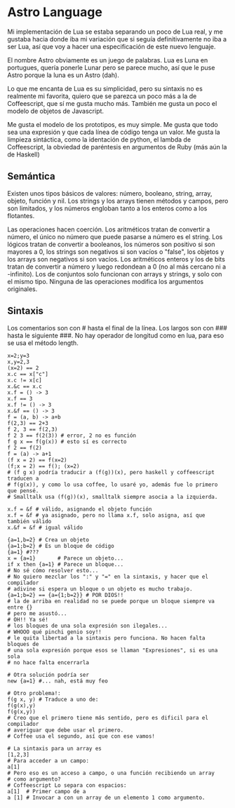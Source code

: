 # Astro Language

Mi implementación de Lua se estaba separando un poco de Lua real, y me gustaba
hacia donde iba mi variación que si seguía definitivamente no iba a ser Lua,
así que voy a hacer una especificación de este nuevo lenguaje.

El nombre Astro obviamente es un juego de palabras. Lua es Luna en portugues,
quería ponerle Lunar pero se parece mucho, así que le puse Astro porque la luna
es un Astro (dah).

Lo que me encanta de Lua es su simplicidad, pero su sintaxis no es realmente mi
favorita, quiero que se parezca un poco más a la de Coffeescript, que sí me
gusta mucho más. También me gusta un poco el modelo de objetos de Javascript.

Me gusta el modelo de los prototipos, es muy simple. Me gusta que todo sea una
expresión y que cada línea de código tenga un valor. Me gusta la limpieza
sintáctica, como la identación de python, el lambda de Coffeescript, la
obviedad de paréntesis en argumentos de Ruby (más aún la de Haskell)

## Semántica

Existen unos tipos básicos de valores: número, booleano, string, array, objeto,
función y nil. Los strings y los arrays tienen métodos y campos, pero son
limitados, y los números engloban tanto a los enteros como a los flotantes.

Las operaciones hacen coerción. Los aritméticos tratan de convertir a número,
el único no número que puede pasarse a número es el string. Los lógicos tratan
de convertir a booleanos, los números son positivo si son mayores a 0, los
strings son negativos si son vacíos o "false", los objetos y los arrays son
negativos si son vacíos. Los aritméticos enteros y los de bits tratan de
convertir a número y luego redondean a 0 (no al más cercano ni a -infinito).
Los de conjuntos solo funcionan con arrays y strings, y solo con el mismo tipo.
Ninguna de las operaciones modifica los argumentos originales.

## Sintaxis

Los comentarios son con # hasta el final de la línea. Los largos son con ###
hasta le siguiente ###. No hay operador de longitud como en lua, para eso se
usa el método length.

    x=2;y=3
    x,y=2,3
    (x=2) == 2
    x.c == x["c"]
    x.c != x[c]
    x.&c == x.c
    x.f = () -> 3
    x.f == 3
    x.f != () -> 3
    x.&f == () -> 3
    f = (a, b) -> a+b
    f(2,3) == 2+3
    f 2, 3 == f(2,3)
    f 2 3 == f(2(3)) # error, 2 no es función
    f g x == f(g(x)) # esto sí es correcto
    f 2 == f(2)
    f = (a) -> a+1
    (f x = 2) == f(x=2)
    (f;x = 2) == f(); (x=2)
    # (f g x) podría traducir a (f(g))(x), pero haskell y coffeescript traducen a
    # f(g(x)), y como lo usa coffee, lo usaré yo, además fue lo primero que pensé.
    # Smalltalk usa (f(g))(x), smalltalk siempre asocia a la izquierda.

    x.f = &f # válido, asignando el objeto función
    x.f = &f # ya asignado, pero no llama x.f, solo asigna, así que también válido
    x.&f = &f # igual válido

    {a=1,b=2} # Crea un objeto
    {a=1;b=2} # Es un bloque de código
    {a=1} #???
    x = {a=1}       # Parece un objeto...
    if x then {a=1} # Parece un bloque...
    # No sé cómo resolver esto...
    # No quiero mezclar los ":" y "=" en la sintaxis, y hacer que el compilador
    # adivine si espera un bloque o un objeto es mucho trabajo.
    {a=1;b=2} == {a={1;b=2}} # POR DIOS!!
    # la de arriba en realidad no se puede porque un bloque siempre va entre {}
    # pero me asustó...
    # OH!! Ya sé!
    # los bloques de una sola expresión son ilegales...
    # WHOOO qué pinchi genio soy!!
    # le quita libertad a la sintaxis pero funciona. No hacen falta bloques de
    # una sola expresión porque esos se llaman "Expresiones", si es una sola
    # no hace falta encerrarla

    # Otra solución podría ser
    new {a=1} #... nah, está muy feo

    # Otro problema!:
    f(g x, y) # Traduce a uno de:
    f(g(x),y)
    f(g(x,y))
    # Creo que el primero tiene más sentido, pero es dificil para el compilador
    # averiguar que debe usar el primero.
    # Coffee usa el segundo, así que con ese vamos!

    # La sintaxis para un array es
    [1,2,3]
    # Para acceder a un campo:
    a[1]
    # Pero eso es un acceso a campo, o una función recibiendo un array
    # como argumento?
    # Coffeescript Lo separa con espacios:
    a[1]  # Primer campo de a
    a [1] # Invocar a con un array de un elemento 1 como argumento.


